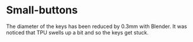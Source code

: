 
# Small-buttons

The diameter of the keys has been reduced by 0.3mm with Blender. It was noticed that TPU swells up a bit and so the keys get stuck.



